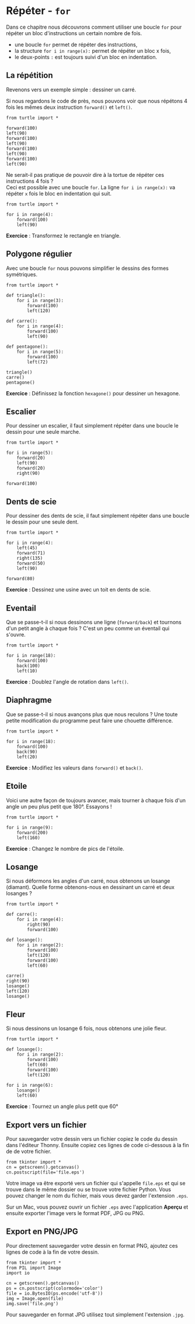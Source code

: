 # Répéter - `for`

Dans ce chapitre nous découvrons comment utiliser une boucle `for` pour répéter un bloc d'instructions un certain nombre de fois.

- une boucle `for` permet de répéter des instructions,
- la structure `for i in range(x):` permet de répéter un bloc x fois,
- le deux-points `:` est toujours suivi d'un bloc en indentation.

## La répétition

Revenons vers un exemple simple : dessiner un carré.

Si nous regardons le code de près, nous pouvons voir que nous répétons 4 fois les mêmes deux instruction `forward()` et `left()`.

```{codeplay}
from turtle import *

forward(100)
left(90)
forward(100)
left(90)
forward(100)
left(90)
forward(100)
left(90)
```

Ne serait-il pas pratique de pouvoir dire à la tortue de répéter ces instructions 4 fois ?  
Ceci est possible avec une boucle `for`. La ligne `for i in range(x):` va répéter `x` fois le bloc en indentation qui suit.

```{codeplay}
from turtle import *

for i in range(4):
    forward(100)
    left(90)
```

**Exercice** : Transformez le rectangle en triangle.

## Polygone régulier

Avec une boucle `for` nous pouvons simplifier le dessins des formes symétriques.

```{codeplay}
from turtle import *

def triangle():
    for i in range(3):
        forward(100)
        left(120)

def carre():
    for i in range(4):
        forward(100)
        left(90)

def pentagone():
    for i in range(5):
        forward(100)
        left(72)

triangle()
carre()
pentagone()
```

**Exercice** : Définissez la fonction `hexagone()` pour dessiner un hexagone.

## Escalier

Pour dessiner un escalier, il faut simplement répéter dans une boucle le dessin pour une seule marche.

```{codeplay}
from turtle import *

for i in range(5):
    forward(20)
    left(90)
    forward(20)
    right(90)

forward(100)
```

## Dents de scie

Pour dessiner des dents de scie, il faut simplement répéter dans une boucle le dessin pour une seule dent.

```{codeplay}
from turtle import *

for i in range(4):
    left(45)
    forward(71)
    right(135)
    forward(50)
    left(90)

forward(80)
```

**Exercice** : Dessinez une usine avec un toit en dents de scie.

## Eventail

Que se passe-t-il si nous dessinons une ligne (`forward/back`) et tournons d'un petit angle à chaque fois ?
C'est un peu comme un éventail qui s'ouvre.

```{codeplay}
from turtle import *

for i in range(18):
    forward(100)
    back(100)
    left(10)
```

**Exercice** : Doublez l'angle de rotation dans `left()`.

## Diaphragme

Que se passe-t-il si nous avançons plus que nous reculons ?
Une toute petite modification du programme peut faire une chouette différence.

```{codeplay}
from turtle import *

for i in range(18):
    forward(100)
    back(90)
    left(20)
```

**Exercice** : Modifiez les valeurs dans `forward()` et `back()`.

## Etoile

Voici une autre façon de toujours avancer, mais tourner à chaque fois d'un angle un peu plus petit que 180°.
Essayons !

```{codeplay}
from turtle import *

for i in range(9):
    forward(200)
    left(160)
```

**Exercice** : Changez le nombre de pics de l'étoile.

## Losange

Si nous déformons les angles d'un carré, nous obtenons un losange (diamant).
Quelle forme obtenons-nous en dessinant un carré et deux losanges ?

```{codeplay}
from turtle import *

def carre():
    for i in range(4):
        right(90)
        forward(100)

def losange():
    for i in range(2):
        forward(100)
        left(120)
        forward(100)
        left(60)
        
carre()
right(90)
losange()
left(120)
losange()
```

## Fleur

Si nous dessinons un losange 6 fois, nous obtenons une jolie fleur.

```{codeplay}
from turtle import *

def losange():
    for i in range(2):
        forward(100)
        left(60)
        forward(100)
        left(120)

for i in range(6):
    losange()
    left(60)
```

**Exercice** : Tournez un angle plus petit que 60°

## Export vers un fichier

Pour sauvegarder votre dessin vers un fichier copiez le code du dessin dans l'éditeur Thonny. Ensuite copiez ces lignes de code ci-dessous à la fin de de votre fichier.

```{code-block} python
from tkinter import * 
cn = getscreen().getcanvas()
cn.postscript(file='file.eps')
```

Votre image va être exporté vers un fichier qui s'appelle `file.eps` et qui se trouve dans le même dossier ou se trouve votre fichier Python.
Vous pouvez changer le nom du fichier, mais vous devez garder l'extension `.eps`.

Sur un Mac, vous pouvez ouvrir un fichier `.eps` avec l'application **Aperçu** et ensuite exporter l'image vers le format PDF, JPG ou PNG.

## Export en PNG/JPG

Pour directement sauvegarder votre dessin en format PNG, ajoutez ces lignes de code à la fin de votre dessin.

```{code-block} python
from tkinter import *
from PIL import Image
import io

cn = getscreen().getcanvas()
ps = cn.postscript(colormode='color')
file = io.BytesIO(ps.encode('utf-8'))
img = Image.open(file)
img.save('file.png')
```

Pour sauvegarder en format JPG utilisez tout simplement l'extension `.jpg`.
